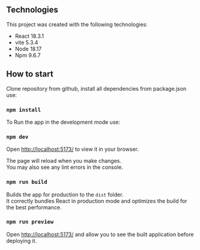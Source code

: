 ## Technologies

This project was created with the following technologies:
* React 18.3.1
* vite 5.3.4
* Node 18.17
* Npm 9.6.7

## How to start

Clone repository from github, install all dependencies from package.json use:

### `npm install`

To Run the app in the development mode use:

### `npm dev`

Open [http://localhost:5173/](http://localhost:5173/) to view it in your browser.

The page will reload when you make changes.\
You may also see any lint errors in the console.

### `npm run build`

Builds the app for production to the `dist` folder.\
It correctly bundles React in production mode and optimizes the build for the best performance.

### `npm run preview `
Open [http://localhost:5173/](http://localhost:5173/) and allow you to see the built application before deploying it.





